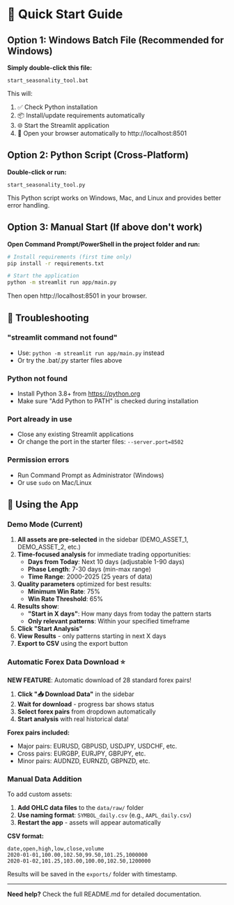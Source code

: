 # 🚀 Quick Start Guide

## Option 1: Windows Batch File (Recommended for Windows)

**Simply double-click this file:**
```
start_seasonality_tool.bat
```

This will:
1. ✅ Check Python installation
2. 📦 Install/update requirements automatically  
3. 🌐 Start the Streamlit application
4. 🔗 Open your browser automatically to http://localhost:8501

## Option 2: Python Script (Cross-Platform)

**Double-click or run:**
```
start_seasonality_tool.py
```

This Python script works on Windows, Mac, and Linux and provides better error handling.

## Option 3: Manual Start (If above don't work)

**Open Command Prompt/PowerShell in the project folder and run:**

```bash
# Install requirements (first time only)
pip install -r requirements.txt

# Start the application
python -m streamlit run app/main.py
```

Then open http://localhost:8501 in your browser.

## 🔧 Troubleshooting

### "streamlit command not found"
- Use: `python -m streamlit run app/main.py` instead
- Or try the .bat/.py starter files above

### Python not found
- Install Python 3.8+ from https://python.org
- Make sure "Add Python to PATH" is checked during installation

### Port already in use
- Close any existing Streamlit applications
- Or change the port in the starter files: `--server.port=8502`

### Permission errors
- Run Command Prompt as Administrator (Windows)
- Or use `sudo` on Mac/Linux

## 📱 Using the App

### Demo Mode (Current)
1. **All assets are pre-selected** in the sidebar (DEMO_ASSET_1, DEMO_ASSET_2, etc.)
2. **Time-focused analysis** for immediate trading opportunities:
   - **Days from Today**: Next 10 days (adjustable 1-90 days)
   - **Phase Length**: 7-30 days (min-max range)
   - **Time Range**: 2000-2025 (25 years of data)
3. **Quality parameters** optimized for best results:
   - **Minimum Win Rate**: 75%
   - **Win Rate Threshold**: 65%  
4. **Results show**:
   - **"Start in X days"**: How many days from today the pattern starts
   - **Only relevant patterns**: Within your specified timeframe
5. **Click "Start Analysis"** 
6. **View Results** - only patterns starting in next X days
7. **Export to CSV** using the export button

### Automatic Forex Data Download ⭐
**NEW FEATURE**: Automatic download of 28 standard forex pairs!

1. **Click "📥 Download Data"** in the sidebar
2. **Wait for download** - progress bar shows status
3. **Select forex pairs** from dropdown automatically
4. **Start analysis** with real historical data!

**Forex pairs included:**
- Major pairs: EURUSD, GBPUSD, USDJPY, USDCHF, etc.
- Cross pairs: EURGBP, EURJPY, GBPJPY, etc.
- Minor pairs: AUDNZD, EURNZD, GBPNZD, etc.

### Manual Data Addition
To add custom assets:
1. **Add OHLC data files** to the `data/raw/` folder
2. **Use naming format**: `SYMBOL_daily.csv` (e.g., `AAPL_daily.csv`)
3. **Restart the app** - assets will appear automatically

**CSV format:**
```
date,open,high,low,close,volume
2020-01-01,100.00,102.50,99.50,101.25,1000000
2020-01-02,101.25,103.00,100.00,102.50,1200000
```

Results will be saved in the `exports/` folder with timestamp.

---

**Need help?** Check the full README.md for detailed documentation.